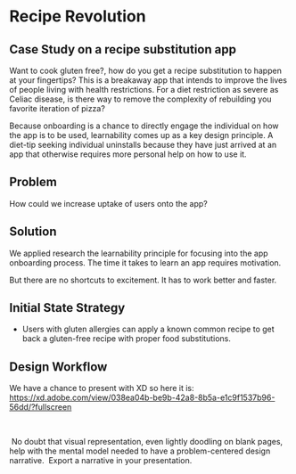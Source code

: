 # Recipe Revolution
## Case Study on a recipe substitution app
Want to cook gluten free?, how do you get a recipe substitution to happen at your fingertips? This is a breakaway app that intends to improve the lives of people living with health restrictions. For a diet restriction as severe as Celiac disease, is there way to remove the complexity of rebuilding you favorite iteration of pizza?

Because onboarding is a chance to directly engage the individual on how the app is to be used, learnability comes up as a key design principle. A diet-tip seeking individual uninstalls because they have just arrived at an app that otherwise requires more personal help on how to use it. 

## Problem
How could we increase uptake of users onto the app?

## Solution
We applied research the learnability principle for focusing into the app onboarding process. The time it takes to learn an app requires motivation.

But there are no shortcuts to excitement. It has to work better and faster.



## ‍Initial State Strategy
- Users with gluten allergies can apply a known common recipe to get back a gluten-free recipe with proper food substitutions.

## Design Workflow
We have a chance to present with XD so here it is: https://xd.adobe.com/view/038ea04b-be9b-42a8-8b5a-e1c9f1537b96-56dd/?fullscreen


**‍**

‍
No doubt that visual representation, even lightly doodling on blank pages, help with the mental model needed to have a problem-centered design narrative.
‍
Export a narrative in your presentation.‍
